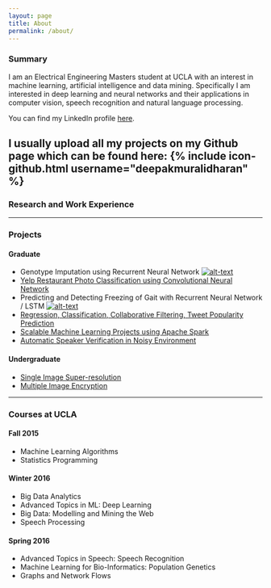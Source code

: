 ```yaml
---
layout: page
title: About
permalink: /about/
---
```


### Summary

I am an Electrical Engineering Masters student at UCLA with an interest in machine learning, artificial intelligence
and data mining. Specifically I am interested in deep learning and neural networks and their applications in computer vision, speech recognition and natural language processing.

You can find my LinkedIn profile [here](https://www.linkedin.com/in/muralidharandeepak).

I usually upload all my projects on my Github page which can be found here:
{% include icon-github.html username="deepakmuralidharan" %}
---

### Research and Work Experience

---

### Projects

#### Graduate
* Genotype Imputation using Recurrent Neural Network   [![alt-text](http://iconshow.me/media/images/ui/ios7-icons/png/16/social-github.png)](https://github.com/deepakmuralidharan/CM229-Genotype-Imputation-using-Bidirectional-RNN)  
* [Yelp Restaurant Photo Classification using Convolutional Neural Network]()  
* Predicting and Detecting Freezing of Gait with Recurrent Neural Network / LSTM [![alt-text](http://www.kilbreda.vic.edu.au/images/pdf.gif)](https://www.dropbox.com/home?preview=Our_report.pdf)   
* [Regression, Classification, Collaborative Filtering, Tweet Popularity Prediction]()  
* [Scalable Machine Learning Projects using Apache Spark]()  
* [Automatic Speaker Verification in Noisy Environment]()  

#### Undergraduate
* [Single Image Super-resolution]()  
* [Multiple Image Encryption]()  

---

### Courses at UCLA

#### Fall 2015
* Machine Learning Algorithms  
* Statistics Programming  

#### Winter 2016
* Big Data Analytics  
* Advanced Topics in ML: Deep Learning  
* Big Data: Modelling and Mining the Web  
* Speech Processing  

#### Spring 2016
* Advanced Topics in Speech: Speech Recognition  
* Machine Learning for Bio-Informatics: Population Genetics  
* Graphs and Network Flows
